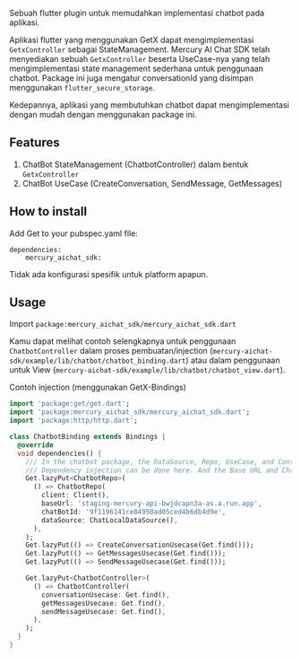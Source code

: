 Sebuah flutter plugin untuk memudahkan implementasi chatbot pada aplikasi.

Aplikasi flutter yang menggunakan GetX dapat mengimplementasi `GetxController` sebagai StateManagement. Mercury AI Chat SDK telah menyediakan sebuah `GetxController` beserta UseCase-nya yang telah mengimplementasi state management sederhana untuk penggunaan chatbot. Package ini juga mengatur conversationId yang disimpan menggunakan `flutter_secure_storage`.

Kedepannya, aplikasi yang membutuhkan chatbot dapat mengimplementasi dengan mudah dengan menggunakan package ini.

## Features

1. ChatBot StateManagement (ChatbotController) dalam bentuk `GetxController`
2. ChatBot UseCase (CreateConversation, SendMessage, GetMessages)

## How to install

Add Get to your pubspec.yaml file:
```
dependencies:
	mercury_aichat_sdk:
```

Tidak ada konfigurasi spesifik untuk platform apapun.

## Usage

Import  `package:mercury_aichat_sdk/mercury_aichat_sdk.dart`

Kamu dapat melihat contoh selengkapnya untuk penggunaan `ChatbotController` dalam proses pembuatan/injection (`mercury-aichat-sdk/example/lib/chatbot/chatbot_binding.dart`) atau dalam penggunaan untuk View (`mercury-aichat-sdk/example/lib/chatbot/chatbot_view.dart`).

Contoh injection (menggunakan GetX-Bindings)

```dart
import 'package:get/get.dart';
import 'package:mercury_aichat_sdk/mercury_aichat_sdk.dart';
import 'package:http/http.dart';

class ChatbotBinding extends Bindings {
  @override
  void dependencies() {
    /// In the chatbot package, the DataSource, Repo, UseCase, and Controller are created separately with a dependency chain (Controller -> UseCase -> Repo -> DataSource).
    /// Dependency injection can be done here. And the Base URL and ChatBotId can also be set here
    Get.lazyPut<ChatbotRepo>(
      () => ChatbotRepo(
        client: Client(),
        baseUrl: 'staging-mercury-api-bwjdcapn3a-as.a.run.app',
        chatBotId: '9f1196141ce84950ad05ced4b6db4d9e',
        dataSource: ChatLocalDataSource(),
      ),
    );
    Get.lazyPut(() => CreateConversationUsecase(Get.find()));
    Get.lazyPut(() => GetMessagesUsecase(Get.find()));
    Get.lazyPut(() => SendMessageUsecase(Get.find()));

    Get.lazyPut<ChatbotController>(
      () => ChatbotController(
        conversationUsecase: Get.find(),
        getMessagesUsecase: Get.find(),
        sendMessageUsecase: Get.find(),
      ),
    );
  }
}
```